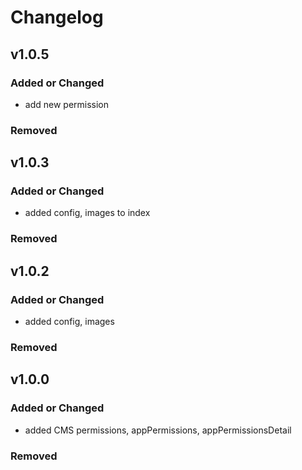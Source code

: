 # Changelog

## v1.0.5

### Added or Changed

- add new permission

### Removed

## v1.0.3

### Added or Changed

- added config, images to index

### Removed

## v1.0.2

### Added or Changed

- added config, images

### Removed

## v1.0.0

### Added or Changed

- added CMS permissions, appPermissions, appPermissionsDetail

### Removed
